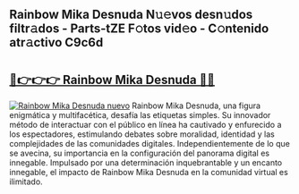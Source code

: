 ## Rainbow Mika Desnuda N𝚞𝚎vos desn𝚞dos filtr𝚊dos - Parts-tZE F𝚘tos vid𝚎o - C𝚘ntenido atr𝚊ctivo C9c6d

# <h2><a href="http://mb8t29.tromn.icu/?c=Rainbow+Mika+Desnuda">🔗👉👉👉 Rainbow Mika Desnuda 🔗🔗</a></h2>

[![Rainbow Mika Desnuda nuevo](https://i.imgur.com/pEAQMta.gif)](http://mb8t29.tromn.icu/?c=Rainbow+Mika+Desnuda)
Rainbow Mika Desnuda, una figura enigmática y multifacética, desafía las etiquetas simples. Su innovador método de interactuar con el público en línea ha cautivado y enfurecido a los espectadores, estimulando debates sobre moralidad, identidad y las complejidades de las comunidades digitales. Independientemente de lo que se avecina, su importancia en la configuración del panorama digital es innegable. Impulsado por una determinación inquebrantable y un encanto innegable, el impacto de Rainbow Mika Desnuda en la comunidad virtual es ilimitado.

